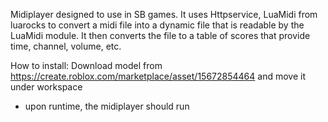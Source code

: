 Midiplayer designed to use in SB games. It uses Httpservice, LuaMidi from luarocks to convert a midi file into a dynamic file that is readable by the LuaMidi module. It then converts the file to a table of scores that provide time, channel, volume, etc.

How to install:
Download model from https://create.roblox.com/marketplace/asset/15672854464 and move it under workspace
- upon runtime, the midiplayer should run
